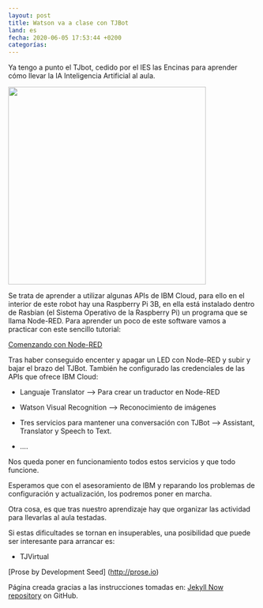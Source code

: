 ```yaml
---
layout: post
title: Watson va a clase con TJBot
land: es
fecha: 2020-06-05 17:53:44 +0200
categorías:
---
```

Ya tengo a punto el TJbot, cedido por el IES las Encinas para aprender cómo llevar la IA  Inteligencia  Artificial al aula.

<img src="/images/TJBot.jpg" width="400" align="center">

Se trata de aprender a utilizar algunas APIs de IBM Cloud, para ello en el interior de este robot hay una Raspberry Pi 3B, en ella está instalado dentro de Rasbian (el Sistema Operativo de la Raspberry Pi) un programa que se llama Node-RED. 
Para aprender un poco de este software vamos a practicar con este sencillo tutorial:

[Comenzando con Node-RED](https://projects.raspberrypi.org/en/projects/getting-started-with-node-red)

Tras haber conseguido encenter y apagar un LED con Node-RED y subir y bajar el brazo del TJBot. 
También he configurado las credenciales de las APIs que ofrece IBM Cloud: 

- Languaje Translator --> Para crear un traductor en Node-RED 

- Watson Visual Recognition --> Reconocimiento de imágenes 

- Tres servicios para mantener una conversación con TJBot -->  Assistant, Translator y Speech to Text. 
- ....

Nos queda poner en funcionamiento todos estos servicios y que todo funcione.

Esperamos que con el asesoramiento de IBM y reparando los problemas de configuración y actualización, los podremos poner en marcha. 

Otra cosa, es que tras nuestro aprendizaje hay que organizar las actividad para llevarlas al aula testadas. 

Si estas dificultades se tornan en insuperables, una posibilidad que puede ser interesante para arrancar es: 

- TJVirtual



[Prose by Development Seed] (http://prose.io)

Página creada gracias a las instrucciones tomadas en: [Jekyll Now repository](https://github.com/barryclark/jekyll-now) on GitHub.
